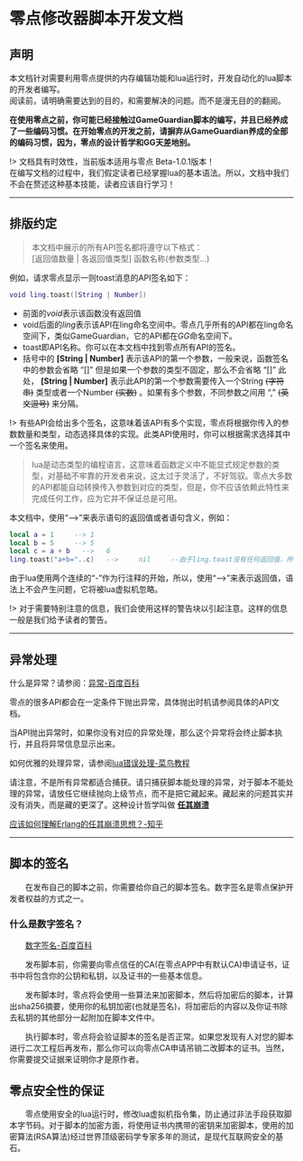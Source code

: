# 零点修改器脚本开发文档   

## 声明
本文档针对需要利用零点提供的内存编辑功能和lua运行时，开发自动化的lua脚本的开发者编写。  
阅读前，请明确需要达到的目的，和需要解决的问题。而不是漫无目的的翻阅。

**在使用零点之前，你可能已经接触过GameGuardian脚本的编写，并且已经养成了一些编码习惯。在开始零点的开发之前，请摒弃从GameGuardian养成的全部的编码习惯，因为，零点的设计哲学和GG天差地别。**

!> 文档具有时效性，当前版本适用与零点 Beta-1.0.1版本！  
在编写文档的过程中，我们假定读者已经掌握lua的基本语法。所以，文档中我们不会在赘述这种基本技能，读者应该自行学习！

---

## 排版约定  
> 本文档中展示的所有API签名都将遵守以下格式：  
> [返回值数量 | 各返回值类型]  函数名称(参数类型...)

例如，请求零点显示一则toast消息的API签名如下：
``` lua
void ling.toast([String | Number])
```
- 前面的*void*表示该函数没有返回值
- void后面的*ling*表示该API在ling命名空间中。零点几乎所有的API都在ling命名空间下，类似GameGuardian，它的API都在*GG*命名空间下。
- toast即API名称。你可以在本文档中找到零点所有API的签名。
- 括号中的 **[String | Number]** 表示该API的第一个参数，一般来说，函数签名中的参数会省略 “[]” 但是如果一个参数的类型不固定，那么不会省略 “[]” 此处， **[String | Number]** 表示此API的第一个参数需要传入一个String ~~(字符串)~~ 类型或者一个Number ~~(实数)~~ 。如果有多个参数，不同参数之间用 “,” ~~(英文逗号)~~ 来分隔。

!> 有些API会给出多个签名，这意味着该API有多个实现，零点将根据你传入的参数数量和类型，动态选择具体的实现。此类API使用时，你可以根据需求选择其中一个签名来使用。
> lua是动态类型的编程语言，这意味着函数定义中不能显式规定参数的类型，对基础不牢靠的开发者来说，这太过于灵活了，不好驾驭。零点大多数的API都能自动转换传入参数到对应的类型，但是，你不应该依赖此特性来完成任何工作，应为它并不保证总是可用。

本文档中，使用“-->”来表示语句的返回值或者语句含义，例如：
~~~ lua
local a = 1     --> 1
local b = 5     --> 5
local c = a + b   -->   6
ling.toast("a+b="..c)   -->     nil     --由于ling.toast没有任何返回值，所以为nil
~~~
由于lua使用两个连续的“-”作为行注释的开始，所以，使用“-->”来表示返回值，语法上不会产生问题，它将被lua虚拟机忽略。

!> 对于需要特别注意的信息，我们会使用这样的警告块以引起注意。这样的信息一般是我们给予读者的警告。

---

## 异常处理

什么是异常？请参阅：[异常-百度百科](https://baike.baidu.com/item/%E5%BC%82%E5%B8%B8/5952477)

零点的很多API都会在一定条件下抛出异常，具体抛出时机请参阅具体的API文档。

当API抛出异常时，如果你没有对应的异常处理，那么这个异常将会终止脚本执行，并且将异常信息显示出来。

如何优雅的处理异常，请参阅[lua错误处理-菜鸟教程](https://www.runoob.com/lua/lua-error-handling.html)

请注意，不是所有异常都适合捕获。请只捕获脚本能处理的异常，对于脚本不能处理的异常，请放任它继续抛向上级节点，而不是把它藏起来。藏起来的问题其实并没有消失，而是藏的更深了。这种设计哲学叫做 <u> **任其崩溃** </u>

[应该如何理解Erlang的任其崩溃思想？-知乎](https://www.zhihu.com/question/21325941)



---

## 脚本的签名
&emsp;&emsp;在发布自己的脚本之前，你需要给你自己的脚本签名。数字签名是零点保护开发者权益的方式之一。  
### 什么是数字签名？
&emsp;&emsp;[数字签名-百度百科](https://baike.baidu.com/item/%E6%95%B0%E5%AD%97%E7%AD%BE%E5%90%8D/212550)  

&emsp;&emsp;发布脚本前，你需要向零点信任的CA(在零点APP中有默认CA)申请证书，证书中将包含你的公钥和私钥，以及证书的一些基本信息。

&emsp;&emsp;发布脚本时，零点将会使用一些算法来加密脚本，然后将加密后的脚本，计算出sha256摘要，使用你的私钥加密(也就是签名)，将加密后的内容以及你证书除去私钥的其他部分一起附加在脚本文件中。

&emsp;&emsp;执行脚本时，零点将会验证脚本的签名是否正常。如果您发现有人对您的脚本进行二次工程后再发布，那么你可以向零点CA申请吊销二改脚本的证书。当然，你需要提交证据来证明你才是原作者。

## 零点安全性的保证
&emsp;&emsp;零点使用安全的lua运行时，修改lua虚拟机指令集，防止通过非法手段获取脚本字节码。对于脚本的加密方面，将使用证书内携带的密钥来加密脚本，使用的加密算法(RSA算法)经过世界顶级密码学专家多年的测试，是现代互联网安全的基石。







